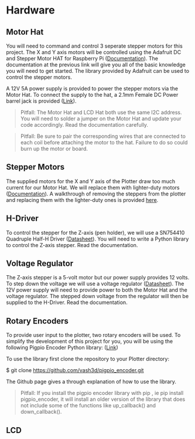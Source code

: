 # Hardware

## Motor Hat

You will need to command and control 3 seperate stepper motors for this project. The X and Y axis motors will be controlled using the Adafruit DC and Stepper Motor HAT for Raspberry Pi ([Documentation](https://learn.adafruit.com/adafruit-dc-and-stepper-motor-hat-for-raspberry-pi)). The documentation at the previous link will give you all of the basic knowledge you will need to get started. The library provided by Adafruit can be used to control the stepper motors. 

A 12V 5A power supply is provided to power the stepper motors via the Motor Hat. To connect the supply to the hat, a 2.1mm Female DC Power barrel jack is provided ([Link](https://www.adafruit.com/product/368)).

> Pitfall: The Motor Hat and LCD Hat both use the same I2C address. You will need to solder a jumper on the Motor Hat and update your code accordingly. Read the documentation carefully.

> Pitfall: Be sure to pair the corresponding wires that are connected to each coil before attaching the motor to the hat. Failure to do so could burn up the motor or board.

## Stepper Motors

The supplied motors for the X and Y axis of the Plotter draw too much current for our Motor Hat. We will replace them with lighter-duty motors ([Documentation](https://www.adafruit.com/product/324)). A walkthrough of removing the steppers from the plotter and replacing them with the lighter-duty ones is provided [here](https://github.com/Herring-UGAECSE-2920/Class-Instructions/blob/main/deliverables/setup/plotter_setup.md). 

## H-Driver
To control the stepper for the Z-axis (pen holder), we will use a SN754410 Quadruple Half-H Driver ([Datasheet](https://www.ti.com/lit/ds/symlink/sn754410.pdf)). You will need to write a Python library to control the Z-axis stepper. Read the documentation. 

## Voltage Regulator
The Z-axis stepper is a 5-volt motor but our power supply provides 12 volts. To step down the voltage we will use a voltage regulator ([Datasheet](https://datasheetspdf.com/pdf-file/670210/ONSemiconductor/7805CT/1)). The 12V power supply will need to provide power to both the Motor Hat and the voltage regulator. The stepped down voltage from the regulator will then be supplied to the H-Driver. Read the documentation. 
 
## Rotary Encoders
To provide user input to the plotter, two rotary encoders will be used. To simplify the development of this project for you, you will be using the following Pigpio Encoder Python library: ([Link](https://github.com/vash3d/pigpio_encoder))

To use the library first clone the repository to your Plotter directory:

$ git clone https://github.com/vash3d/pigpio_encoder.git

The Github page gives a through explanation of how to use the library. 

> Pitfall: If you install the pigpio encoder library with pip , ie pip install pigpio_encoder, it will install an older version of the library that does not include some of the functions like up_callback()
and down_callback().

## LCD
